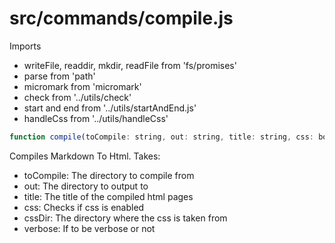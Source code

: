 # src/commands/compile.js

Imports

- writeFile, readdir, mkdir, readFile from 'fs/promises'
- parse from 'path'
- micromark from 'micromark'
- check from '../utils/check'
- start and end from '../utils/startAndEnd.js'
- handleCss from '../utils/handleCss'

```js
function compile(toCompile: string, out: string, title: string, css: boolean, cssDir: string, verbose: boolean): Promise<void>
```

Compiles Markdown To Html. Takes:

- toCompile: The directory to compile from
- out: The directory to output to
- title: The title of the compiled html pages
- css: Checks if css is enabled
- cssDir: The directory where the css is taken from
- verbose: If to be verbose or not
